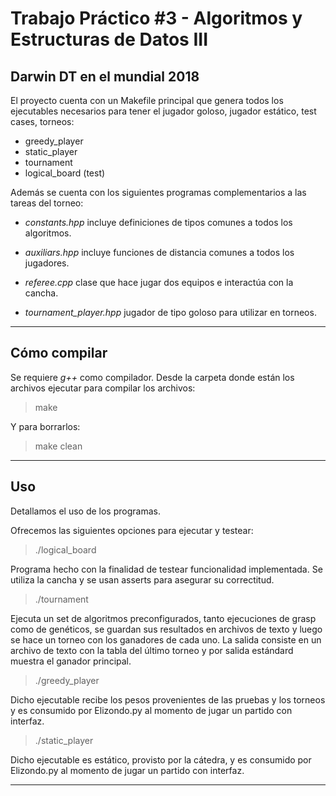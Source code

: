 # Trabajo Práctico #3 - Algoritmos y Estructuras de Datos III

## Darwin DT en el mundial 2018

El proyecto cuenta con un Makefile principal que genera todos los ejecutables necesarios para tener el jugador goloso, jugador estático, test cases, torneos:

- greedy_player 
- static_player 
- tournament 
- logical_board (test)

Además se cuenta con los siguientes programas complementarios a las tareas del torneo:

- *constants.hpp* incluye definiciones de tipos comunes a todos los algoritmos.

- *auxiliars.hpp* incluye funciones de distancia comunes a todos los jugadores.

- *referee.cpp* clase que hace jugar dos equipos e interactúa con la cancha.

- *tournament_player.hpp* jugador de tipo goloso para utilizar en torneos.

---

## Cómo compilar

Se requiere *g++* como compilador. Desde la carpeta donde están los archivos ejecutar para compilar los archivos:

> make

Y para borrarlos:

> make clean

---

## Uso

Detallamos el uso de los programas.

Ofrecemos las siguientes opciones para ejecutar y testear:

> ./logical_board

Programa hecho con la finalidad de testear funcionalidad implementada. Se utiliza la cancha y se usan asserts para asegurar su correctitud.

> ./tournament

Ejecuta un set de algoritmos preconfigurados, tanto ejecuciones de grasp como de genéticos, se guardan sus resultados en archivos de texto y luego se hace un torneo con los ganadores de cada uno. La salida consiste en un archivo de texto con la tabla del último torneo y por salida estándard muestra el ganador principal.

> ./greedy_player

Dicho ejecutable recibe los pesos provenientes de las pruebas y los torneos y es consumido por Elizondo.py al momento de jugar un partido con interfaz.

> ./static_player

Dicho ejecutable es estático, provisto por la cátedra, y es consumido por Elizondo.py al momento de jugar un partido con interfaz.

---
